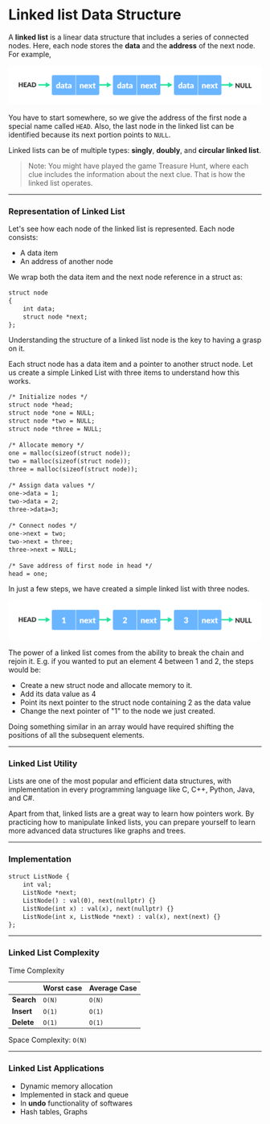 # Linked list Data Structure

A **linked list** is a linear data structure that includes a series of connected nodes. Here, each node stores the **data** and the **address** of the next node. For example,

![notation](linked_list0.webp)

You have to start somewhere, so we give the address of the first node a special name called `HEAD`. Also, the last node in the linked list can be identified because its next portion points to `NULL`.

Linked lists can be of multiple types: **singly**, **doubly**, and **circular linked list**.

> Note: You might have played the game Treasure Hunt, where each clue includes the information about the next clue. That is how the linked list operates.

---

### Representation of Linked List

Let's see how each node of the linked list is represented. Each node consists:

* A data item
* An address of another node

We wrap both the data item and the next node reference in a struct as:

    struct node
    {
        int data;
        struct node *next;
    };

Understanding the structure of a linked list node is the key to having a grasp on it.

Each struct node has a data item and a pointer to another struct node. Let us create a simple Linked List with three items to understand how this works.

    /* Initialize nodes */
    struct node *head;
    struct node *one = NULL;
    struct node *two = NULL;
    struct node *three = NULL;

    /* Allocate memory */
    one = malloc(sizeof(struct node));
    two = malloc(sizeof(struct node));
    three = malloc(sizeof(struct node));

    /* Assign data values */
    one->data = 1;
    two->data = 2;
    three->data=3;

    /* Connect nodes */
    one->next = two;
    two->next = three;
    three->next = NULL;

    /* Save address of first node in head */
    head = one;

In just a few steps, we have created a simple linked list with three nodes.

![notation](linked_list1.webp)

The power of a linked list comes from the ability to break the chain and rejoin it. E.g. if you wanted to put an element 4 between 1 and 2, the steps would be:

* Create a new struct node and allocate memory to it.
* Add its data value as 4
* Point its next pointer to the struct node containing 2 as the data value
* Change the next pointer of "1" to the node we just created.

Doing something similar in an array would have required shifting the positions of all the subsequent elements.

---

### Linked List Utility

Lists are one of the most popular and efficient data structures, with implementation in every programming language like C, C++, Python, Java, and C#.

Apart from that, linked lists are a great way to learn how pointers work. By practicing how to manipulate linked lists, you can prepare yourself to learn more advanced data structures like graphs and trees.

---

### Implementation

    struct ListNode {
        int val;
        ListNode *next;
        ListNode() : val(0), next(nullptr) {}
        ListNode(int x) : val(x), next(nullptr) {}
        ListNode(int x, ListNode *next) : val(x), next(next) {}
    };

---

### Linked List Complexity

Time Complexity

||Worst case|Average Case|
|---|---|---|
|**Search**| `O(N)`| `O(N)`|
|**Insert**| `O(1)`| `O(1)`|
|**Delete**| `O(1)`| `O(1)`|

Space Complexity: `O(N)`

---

### Linked List Applications

* Dynamic memory allocation
* Implemented in stack and queue
* In **undo** functionality of softwares
* Hash tables, Graphs